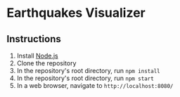 # Earthquakes Visualizer

## Instructions

1. Install [Node.js](https://nodejs.org/en/)
2. Clone the repository
3. In the repository's root directory, run `npm install`
4. In the repository's root directory, run `npm start`
5. In a web browser, navigate to `http://localhost:8080/`
